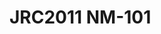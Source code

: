 <a name="material" />

# JRC2011 NM-101
<script type="application/ld+json">
  {
    "@context": "https://schema.org/",
    "@type": "ChemicalSubstance",
    "http://purl.org/dc/terms/conformsTo":
      {
        "@type": "CreativeWork",
        "@id": "https://bioschemas.org/profiles/ChemicalSubstance/0.4-RELEASE/"
      },
    "@id": "https://egonw.github.io/nanowiki/nanowiki341.html#material",
    "name": "JRC2011 NM-101",
    "sameAs: "http://127.0.0.1/mediawiki/index.php/Special:URIResolver/JRC2011_NM-2D101"
  }
</script>


